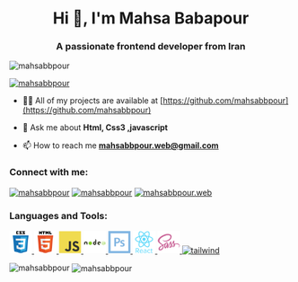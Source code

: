 <h1 align="center">Hi 👋, I'm Mahsa Babapour</h1>
<h3 align="center">A passionate frontend developer from Iran</h3>

<p align="left"> <img src="https://komarev.com/ghpvc/?username=mahsabbpour&label=Profile%20views&color=0e75b6&style=flat" alt="mahsabbpour" /> </p>

<p align="left"> <a href="https://github.com/ryo-ma/github-profile-trophy"><img src="https://github-profile-trophy.vercel.app/?username=mahsabbpour" alt="mahsabbpour" /></a> </p>

- 👨‍💻 All of my projects are available at [https://github.com/mahsabbpour](https://github.com/mahsabbpour)

- 💬 Ask me about **Html, Css3 ,javascript**

- 📫 How to reach me **mahsabbpour.web@gmail.com**

<h3 align="left">Connect with me:</h3>
<p align="left">
<a href="https://twitter.com/mahsabbpour" target="blank"><img align="center" src="https://raw.githubusercontent.com/rahuldkjain/github-profile-readme-generator/master/src/images/icons/Social/twitter.svg" alt="mahsabbpour" height="30" width="40" /></a>
<a href="https://linkedin.com/in/mahsabbpour" target="blank"><img align="center" src="https://raw.githubusercontent.com/rahuldkjain/github-profile-readme-generator/master/src/images/icons/Social/linked-in-alt.svg" alt="mahsabbpour" height="30" width="40" /></a>
<a href="https://instagram.com/mahsabbpour.web" target="blank"><img align="center" src="https://raw.githubusercontent.com/rahuldkjain/github-profile-readme-generator/master/src/images/icons/Social/instagram.svg" alt="mahsabbpour.web" height="30" width="40" /></a>
</p>

<h3 align="left">Languages and Tools:</h3>
<p align="left"> <a href="https://www.w3schools.com/css/" target="_blank" rel="noreferrer"> <img src="https://raw.githubusercontent.com/devicons/devicon/master/icons/css3/css3-original-wordmark.svg" alt="css3" width="40" height="40"/> </a> <a href="https://www.w3.org/html/" target="_blank" rel="noreferrer"> <img src="https://raw.githubusercontent.com/devicons/devicon/master/icons/html5/html5-original-wordmark.svg" alt="html5" width="40" height="40"/> </a> <a href="https://developer.mozilla.org/en-US/docs/Web/JavaScript" target="_blank" rel="noreferrer"> <img src="https://raw.githubusercontent.com/devicons/devicon/master/icons/javascript/javascript-original.svg" alt="javascript" width="40" height="40"/> </a> <a href="https://nodejs.org" target="_blank" rel="noreferrer"> <img src="https://raw.githubusercontent.com/devicons/devicon/master/icons/nodejs/nodejs-original-wordmark.svg" alt="nodejs" width="40" height="40"/> </a> <a href="https://www.photoshop.com/en" target="_blank" rel="noreferrer"> <img src="https://raw.githubusercontent.com/devicons/devicon/master/icons/photoshop/photoshop-line.svg" alt="photoshop" width="40" height="40"/> </a> <a href="https://reactjs.org/" target="_blank" rel="noreferrer"> <img src="https://raw.githubusercontent.com/devicons/devicon/master/icons/react/react-original-wordmark.svg" alt="react" width="40" height="40"/> </a> <a href="https://sass-lang.com" target="_blank" rel="noreferrer"> <img src="https://raw.githubusercontent.com/devicons/devicon/master/icons/sass/sass-original.svg" alt="sass" width="40" height="40"/> </a> <a href="https://tailwindcss.com/" target="_blank" rel="noreferrer"> <img src="https://www.vectorlogo.zone/logos/tailwindcss/tailwindcss-icon.svg" alt="tailwind" width="40" height="40"/> </a> </p>

<p><img align="left" src="https://github-readme-stats.vercel.app/api/top-langs?username=mahsabbpour&show_icons=true&locale=en&layout=compact" alt="mahsabbpour" /></p>

<p>&nbsp;<img align="center" src="https://github-readme-stats.vercel.app/api?username=mahsabbpour&show_icons=true&locale=en" alt="mahsabbpour" /></p>


